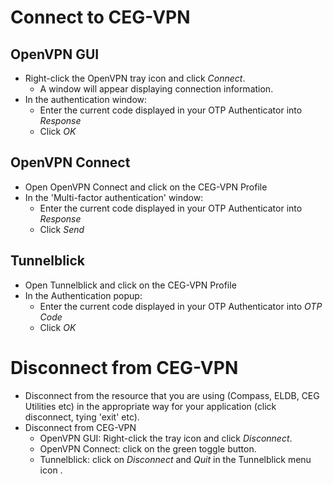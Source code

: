 # Connect to CEG-VPN
## OpenVPN GUI
- Right-click the OpenVPN tray icon and click *Connect*.
	- A window will appear displaying connection information.
- In the authentication window:
	- Enter the current code displayed in your OTP Authenticator into *Response*
	- Click *OK*
## OpenVPN Connect
-  Open OpenVPN Connect and click on the CEG-VPN Profile
- In the 'Multi-factor authentication' window:
	- Enter the current code displayed in your OTP Authenticator into *Response*
	- Click *Send*
## Tunnelblick
-  Open Tunnelblick and click on the CEG-VPN Profile
- In the Authentication popup:
	- Enter the current code displayed in your OTP Authenticator into *OTP Code*
	- Click *OK*
# Disconnect from CEG-VPN
- Disconnect from the resource that you are using (Compass, ELDB, CEG Utilities etc) in the appropriate way for your application (click disconnect, tying 'exit' etc).
- Disconnect from CEG-VPN 
	- OpenVPN GUI: Right-click the tray icon and click *Disconnect*.
	- OpenVPN Connect: click on the green toggle button.
	- Tunnelblick: click on *Disconnect* and *Quit* in the Tunnelblick menu icon .
